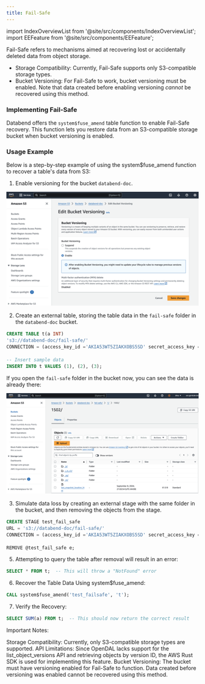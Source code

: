```yaml
---
title: Fail-Safe
---
```

import IndexOverviewList from '@site/src/components/IndexOverviewList';
import EEFeature from '@site/src/components/EEFeature';

<EEFeature featureName='FAIL-SAFE'/>

Fail-Safe refers to mechanisms aimed at recovering lost or accidentally deleted data from object storage.

- Storage Compatibility: Currently, Fail-Safe supports only S3-compatible storage types.
- Bucket Versioning: For Fail-Safe to work, bucket versioning must be enabled. Note that data created before enabling versioning *cannot* be recovered using this method.

### Implementing Fail-Safe

Databend offers the `system$fuse_amend` table function to enable Fail-Safe recovery. This function lets you restore data from an S3-compatible storage bucket when bucket versioning is enabled.

### Usage Example

Below is a step-by-step example of using the system$fuse_amend function to recover a table's data from S3:

1. Enable versioning for the bucket `databend-doc`.

![alt text](../../../../static/img/guides/bucket-versioning.png)

2. Create an external table, storing the table data in the `fail-safe` folder in the `databend-doc` bucket.

```sql
CREATE TABLE t(a INT) 
's3://databend-doc/fail-safe/' 
CONNECTION = (access_key_id ='AKIA53WT5ZIAKXOBS5SD' secret_access_key ='0cQX5y0HeKFtiMPLNA5UhKws/MTSz+7ECDIV6uJL');

-- Insert sample data
INSERT INTO t VALUES (1), (2), (3);
```

If you open the `fail-safe` folder in the bucket now, you can see the data is already there:

![alt text](../../../../static/img/guides/bucket-versioning-2.png)

3. Simulate data loss by creating an external stage with the same folder in the bucket, and then removing the objects from the stage.

```sql
CREATE STAGE test_fail_safe 
URL = 's3://databend-doc/fail-safe/'  
CONNECTION = (access_key_id ='AKIA53WT5ZIAKXOBS5SD' secret_access_key ='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');

REMOVE @test_fail_safe e;
```

5. Attempting to query the table after removal will result in an error:

```sql
SELECT * FROM t;  -- This will throw a "NotFound" error
```

6. Recover the Table Data Using system$fuse_amend:

```sql
CALL system$fuse_amend('test_failsafe', 't');
```

7. Verify the Recovery:

```sql
SELECT SUM(a) FROM t;  -- This should now return the correct result
```
Important Notes:

Storage Compatibility: Currently, only S3-compatible storage types are supported.
API Limitations: Since OpenDAL lacks support for the list_object_versions API and retrieving objects by version ID, the AWS Rust SDK is used for implementing this feature.
Bucket Versioning: The bucket must have versioning enabled for Fail-Safe to function. Data created before versioning was enabled cannot be recovered using this method.
